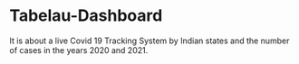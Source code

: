 # Tabelau-Dashboard
It is about a live Covid 19 Tracking System by Indian states and the number of cases in the years 2020 and 2021.
